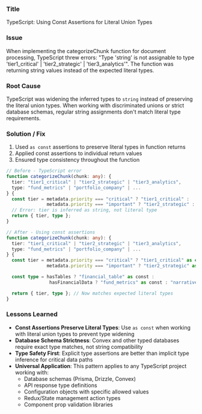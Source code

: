 ### Title

TypeScript: Using Const Assertions for Literal Union Types

### Issue

When implementing the categorizeChunk function for document processing, TypeScript threw errors: "Type 'string' is not assignable to type 'tier1_critical' | 'tier2_strategic' | 'tier3_analytics'". The function was returning string values instead of the expected literal types.

### Root Cause

TypeScript was widening the inferred types to `string` instead of preserving the literal union types. When working with discriminated unions or strict database schemas, regular string assignments don't match literal type requirements.

### Solution / Fix

1. Used `as const` assertions to preserve literal types in function returns
2. Applied const assertions to individual return values
3. Ensured type consistency throughout the function

```typescript
// Before - TypeScript error
function categorizeChunk(chunk: any): {
  tier: "tier1_critical" | "tier2_strategic" | "tier3_analytics",
  type: "fund_metrics" | "portfolio_company" | ...
} {
  const tier = metadata.priority === "critical" ? "tier1_critical" :
               metadata.priority === "important" ? "tier2_strategic" : "tier3_analytics";
  // Error: tier is inferred as string, not literal type
  return { tier, type };
}

// After - Using const assertions
function categorizeChunk(chunk: any): {
  tier: "tier1_critical" | "tier2_strategic" | "tier3_analytics",
  type: "fund_metrics" | "portfolio_company" | ...
} {
  const tier = metadata.priority === "critical" ? "tier1_critical" as const :
               metadata.priority === "important" ? "tier2_strategic" as const : "tier3_analytics" as const;

  const type = hasTables ? "financial_table" as const :
                hasFinancialData ? "fund_metrics" as const : "narrative_text" as const;

  return { tier, type }; // Now matches expected literal types
}
```

### Lessons Learned

- **Const Assertions Preserve Literal Types**: Use `as const` when working with literal union types to prevent type widening
- **Database Schema Strictness**: Convex and other typed databases require exact type matches, not string compatibility
- **Type Safety First**: Explicit type assertions are better than implicit type inference for critical data paths
- **Universal Application**: This pattern applies to any TypeScript project working with:
  - Database schemas (Prisma, Drizzle, Convex)
  - API response type definitions
  - Configuration objects with specific allowed values
  - Redux/State management action types
  - Component prop validation libraries